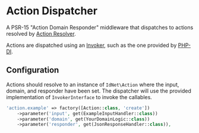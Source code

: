 # Action Dispatcher

A PSR-15 "Action Domain Responder" middleware that dispatches to actions
resolved by [Action Resolver](https://github.com/ideationnet/action-resolver).

Actions are dispatched using an [Invoker](https://github.com/PHP-DI/Invoker),
such as the one provided by [PHP-DI](https://github.com/PHP-DI/PHP-DI).

## Configuration

Actions should resolve to an instance of `IdNet\Action` where 
the input, domain, and responder have been set.
The dispatcher will use the provided implementation of 
`InvokerInterface` to invoke the callables.


```php
'action.example' => factory([Action::class, 'create'])
    ->parameter('input', get(ExampleInputHandler::class))
    ->parameter('domain', get(YourDomainLogic::class))
    ->parameter('responder', get(JsonResponseHandler::class)),
```

